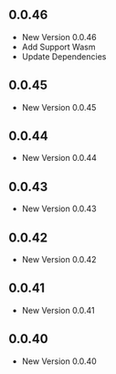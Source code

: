 ## 0.0.46

- New Version 0.0.46
- Add Support Wasm
- Update Dependencies
## 0.0.45

- New Version 0.0.45


## 0.0.44

- New Version 0.0.44


## 0.0.43

- New Version 0.0.43


## 0.0.42

- New Version 0.0.42


## 0.0.41

- New Version 0.0.41


## 0.0.40

- New Version 0.0.40
